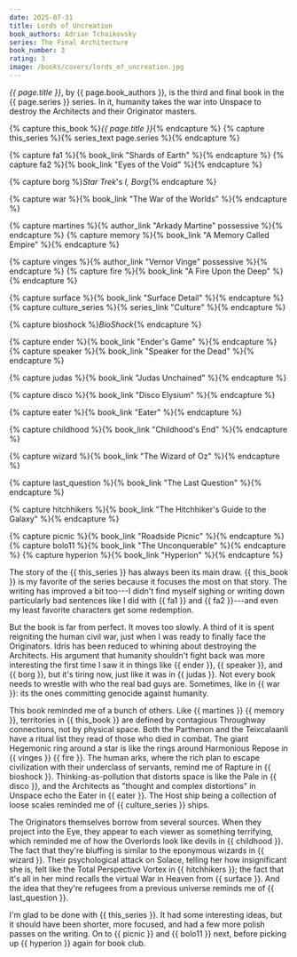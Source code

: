```yaml
---
date: 2025-07-31
title: Lords of Uncreation
book_authors: Adrian Tchaikovsky
series: The Final Architecture
book_number: 3
rating: 3
image: /books/covers/lords_of_uncreation.jpg
---
```


<cite class="book-title">{{ page.title }}</cite>, by <span
class="author-name">{{ page.book_authors }}</span>, is the third and final
book in the <span class="book-series">{{ page.series }}</span> series. In it,
humanity takes the war into Unspace to destroy the Architects and their
Originator masters.

{% capture this_book %}<cite class="book-title">{{ page.title }}</cite>{% endcapture %}
{% capture this_series %}{% series_text page.series %}{% endcapture %}

{% capture fa1 %}{% book_link "Shards of Earth" %}{% endcapture %}
{% capture fa2 %}{% book_link "Eyes of the Void" %}{% endcapture %}

{% capture borg %}<cite class="tv-show-title">Star Trek</cite>'s <cite class="tv-show-title">I, Borg</cite>{% endcapture %}

{% capture war %}{% book_link "The War of the Worlds" %}{% endcapture %}

{% capture martines %}{% author_link "Arkady Martine" possessive %}{% endcapture %}
{% capture memory %}{% book_link "A Memory Called Empire" %}{% endcapture %}

{% capture vinges %}{% author_link "Vernor Vinge" possessive %}{% endcapture %}
{% capture fire %}{% book_link "A Fire Upon the Deep" %}{% endcapture %}

{% capture surface %}{% book_link "Surface Detail" %}{% endcapture %}
{% capture culture_series %}{% series_link "Culture" %}{% endcapture %}

{% capture bioshock %}<cite class="">BioShock</cite>{% endcapture %}

{% capture ender %}{% book_link "Ender's Game" %}{% endcapture %}
{% capture speaker %}{% book_link "Speaker for the Dead" %}{% endcapture %}

{% capture judas %}{% book_link "Judas Unchained" %}{% endcapture %}

{% capture disco %}{% book_link "Disco Elysium" %}{% endcapture %}

{% capture eater %}{% book_link "Eater" %}{% endcapture %}

{% capture childhood %}{% book_link "Childhood's End" %}{% endcapture %}

{% capture wizard %}{% book_link "The Wizard of Oz" %}{% endcapture %}

{% capture last_question %}{% book_link "The Last Question" %}{% endcapture %}

{% capture hitchhikers %}{% book_link "The Hitchhiker's Guide to the Galaxy" %}{% endcapture %}

{% capture picnic %}{% book_link "Roadside Picnic" %}{% endcapture %}
{% capture bolo11 %}{% book_link "The Unconquerable" %}{% endcapture %}
{% capture hyperion %}{% book_link "Hyperion" %}{% endcapture %}

The story of the {{ this_series }} has always been its main draw. {{ this_book
}} is my favorite of the series because it focuses the most on that story. The
writing has improved a bit too---I didn't find myself sighing or writing down
particularly bad sentences like I did with {{ fa1 }} and {{ fa2 }}---and even
my least favorite characters get some redemption.

But the book is far from perfect. It moves too slowly. A third of it is spent
reigniting the human civil war, just when I was ready to finally face the
Originators. Idris has been reduced to whining about destroying the
Architects. His argument that humanity shouldn't fight back was more
interesting the first time I saw it in things like {{ ender }}, {{ speaker }},
and {{ borg }}, but it's tiring now, just like it was in {{ judas }}. Not
every book needs to wrestle with who the real bad guys are. Sometimes, like in
{{ war }}: its the ones committing genocide against humanity.

This book reminded me of a bunch of others. Like {{ martines }} {{ memory }},
territories in {{ this_book }} are defined by contagious Throughway
connections, not by physical space. Both the Parthenon and the Teixcalaanli
have a ritual list they read of those who died in combat. The giant Hegemonic
ring around a star is like the rings around Harmonious Repose in {{ vinges }}
{{ fire }}. The human arks, where the rich plan to escape civilization with
their underclass of servants, remind me of Rapture in {{ bioshock }}.
Thinking-as-pollution that distorts space is like the Pale in {{ disco }}, and
the Architects as "thought and complex distortions" in Unspace echo the Eater
in {{ eater }}. The Host ship being a collection of loose scales reminded me
of {{ culture_series }} ships.

The Originators themselves borrow from several sources. When they project into
the Eye, they appear to each viewer as something terrifying, which reminded me
of how the Overlords look like devils in {{ childhood }}. The fact that
they're bluffing is similar to the eponymous wizards in {{ wizard }}. Their
psychological attack on Solace, telling her how insignificant she is, felt
like the Total Perspective Vortex in {{ hitchhikers }}; the fact that it's all
in her mind recalls the virtual War in Heaven from {{ surface }}. And the idea
that they're refugees from a previous universe reminds me of {{ last_question
}}.

I'm glad to be done with {{ this_series }}. It had some interesting ideas, but
it should have been shorter, more focused, and had a few more polish passes on
the writing. On to {{ picnic }} and {{ bolo11 }} next, before picking up {{
hyperion }} again for book club.
